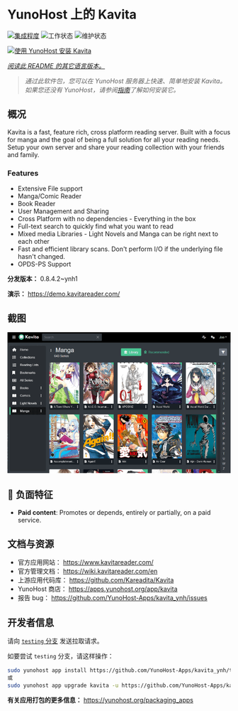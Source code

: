 <!--
注意：此 README 由 <https://github.com/YunoHost/apps/tree/master/tools/readme_generator> 自动生成
请勿手动编辑。
-->

# YunoHost 上的 Kavita

[![集成程度](https://apps.yunohost.org/badge/integration/kavita)](https://ci-apps.yunohost.org/ci/apps/kavita/)
![工作状态](https://apps.yunohost.org/badge/state/kavita)
![维护状态](https://apps.yunohost.org/badge/maintained/kavita)

[![使用 YunoHost 安装 Kavita](https://install-app.yunohost.org/install-with-yunohost.svg)](https://install-app.yunohost.org/?app=kavita)

*[阅读此 README 的其它语言版本。](./ALL_README.md)*

> *通过此软件包，您可以在 YunoHost 服务器上快速、简单地安装 Kavita。*  
> *如果您还没有 YunoHost，请参阅[指南](https://yunohost.org/install)了解如何安装它。*

## 概况

Kavita is a fast, feature rich, cross platform reading server. Built with a focus for manga and the goal of being a full solution for all your reading needs. Setup your own server and share your reading collection with your friends and family.

### Features

- Extensive File support
- Manga/Comic Reader
- Book Reader
- User Management and Sharing
- Cross Platform with no dependencies - Everything in the box
- Full-text search to quickly find what you want to read
- Mixed media Libraries - Light Novels and Manga can be right next to each other
- Fast and efficient library scans. Don't perform I/O if the underlying file hasn't changed.
- OPDS-PS Support


**分发版本：** 0.8.4.2~ynh1

**演示：** <https://demo.kavitareader.com/>

## 截图

![Kavita 的截图](./doc/screenshots/screenshot.png)

## :red_circle: 负面特征

- **Paid content**: Promotes or depends, entirely or partially, on a paid service.

## 文档与资源

- 官方应用网站： <https://www.kavitareader.com/>
- 官方管理文档： <https://wiki.kavitareader.com/en>
- 上游应用代码库： <https://github.com/Kareadita/Kavita>
- YunoHost 商店： <https://apps.yunohost.org/app/kavita>
- 报告 bug： <https://github.com/YunoHost-Apps/kavita_ynh/issues>

## 开发者信息

请向 [`testing` 分支](https://github.com/YunoHost-Apps/kavita_ynh/tree/testing) 发送拉取请求。

如要尝试 `testing` 分支，请这样操作：

```bash
sudo yunohost app install https://github.com/YunoHost-Apps/kavita_ynh/tree/testing --debug
或
sudo yunohost app upgrade kavita -u https://github.com/YunoHost-Apps/kavita_ynh/tree/testing --debug
```

**有关应用打包的更多信息：** <https://yunohost.org/packaging_apps>
